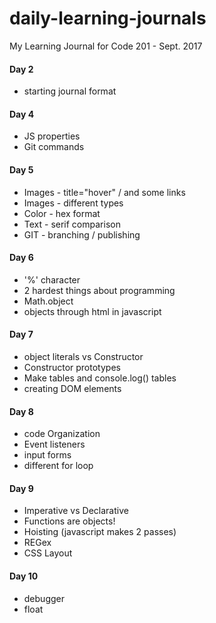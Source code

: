 # daily-learning-journals
My Learning Journal for Code 201 - Sept. 2017

#### Day 2
- starting journal format

#### Day 4
- JS properties
- Git commands

#### Day 5
- Images - title="hover" / and some links
- Images - different types
- Color - hex format
- Text - serif comparison
- GIT - branching / publishing

#### Day 6
- '%' character
- 2 hardest things about programming
- Math.object
- objects through html in javascript

#### Day 7
- object literals vs Constructor
- Constructor prototypes
- Make tables and console.log() tables
- creating DOM elements

#### Day 8
- code Organization
- Event listeners
- input forms
- different for loop

#### Day 9
- Imperative vs Declarative
- Functions are objects!
- Hoisting (javascript makes 2 passes)
- REGex
- CSS Layout

#### Day 10
- debugger
- float
